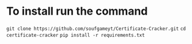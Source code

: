 # To install run the command
``git clone https://github.com/soufgameyt/Certificate-Cracker.git``
``cd certificate-cracker``
``pip install -r requirements.txt``
